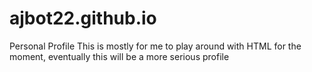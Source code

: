 # ajbot22.github.io
Personal Profile
This is mostly for me to play around with HTML for the moment, eventually this will be a more serious profile